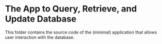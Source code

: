 # The App to Query, Retrieve, and Update Database

This folder contains the source code of the (minimal) application that allows user interaction with the database.
